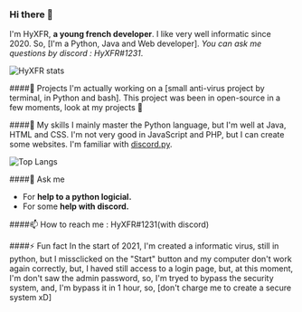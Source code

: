 ### Hi there 👋

I'm HyXFR, **a young french developer**. I like very well informatic since 2020. So, [I'm a Python, Java and Web developer]. *You can ask me questions by discord : HyXFR#1231*.

![HyXFR stats](https://github-readme-stats.vercel.app/api?username=baptiste0928&hide=prs&count_private=true&show_icons=true&include_all_commits=true)

####🤗 Projects
I'm actually working on a [small anti-virus project by terminal, in Python and bash]. This project was been in open-source in a few moments, look at my projects 🤗

####🌱 My skills
I mainly master the Python language, but I'm well at Java, HTML and CSS. I'm not very good in JavaScript and PHP, but I can create some websites. I'm familiar with [discord.py](https://github.com/Rapptz/discord.py).

![Top Langs](https://github-readme-stats.vercel.app/api/top-langs/?username=baptiste0928&layout=compact)

####💬 Ask me
- For **help to a python logicial.**
- For some **help with discord.**

####📫 How to reach me : HyXFR#1231(with discord)

####⚡ Fun fact
In the start of 2021, I'm created a informatic virus, still in python, but I missclicked on the "Start" button and my computer don't work again correctly, but, I haved still access to a login page, but, at this moment, I'm don't saw the admin password, so, I'm tryed to bypass the security system, and, I'm bypass it in 1 hour, so, [don't charge me to create a secure system xD]
